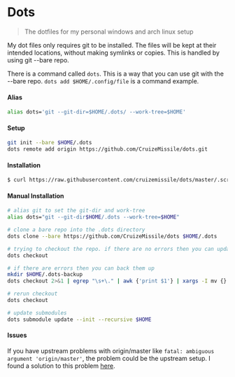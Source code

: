# Dots

> The dotfiles for my personal windows and arch linux setup

My dot files only requires git to be installed. The files will be kept at their
intended locations, without making symlinks or copies.
This is handled by using git --bare repo.

There is a command called `dots`. This is a way that you can use git with the --bare repo. `dots add $HOME/.config/file` is a command example.

#### Alias
```bash
alias dots='git --git-dir=$HOME/.dots/ --work-tree=$HOME'
```

#### Setup
```bash
git init --bare $HOME/.dots
dots remote add origin https://github.com/CruizeMissile/dots.git
```

#### Installation
```bash
$ curl https://raw.githubusercontent.com/cruizemissile/dots/master/.scripts/install | bash
```

#### Manual Installation
```bash
# alias git to set the git-dir and work-tree
alias dots="git --git-dir$HOME/.dots --work-tree=$HOME"

# clone a bare repo into the .dots directory
dots clone --bare https://github.com/CruizeMissile/dots $HOME/.dots

# trying to checkout the repo. if there are no errors then you can update submodules. if not then backup
dots checkout

# if there are errors then you can back them up
mkdir $HOME/.dots-backup
dots checkout 2>&1 | egrep "\s+\." | awk {'print $1'} | xargs -I mv {} $HOME/.dots-backup/{}

# rerun checkout
dots checkout

# update submodules
dots submodule update --init --recursive $HOME
```

#### Issues
If you have upstream problems with origin/master like `fatal: ambiguous argument 'origin/master'`,
the problem could be the upstream setup. I found a solution to this problem [here](https://stackoverflow.com/a/26047558).
